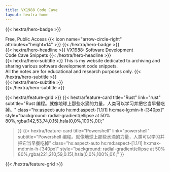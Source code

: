 ```yaml
---
title: VX1988 Code Cave
layout: hextra-home
---
```


{{< hextra/hero-badge >}}
  <div class="hx:w-2 hx:h-2 hx:rounded-full hx:bg-primary-400"></div>
  <span>Free, Public Access</span>
  {{< icon name="arrow-circle-right" attributes="height=14" >}}
{{< /hextra/hero-badge >}}

<div class="hx:mt-6 hx:mb-6">
{{< hextra/hero-headline >}}
  VX1988: Software Development&nbsp;<br class="hx:sm:block hx:hidden" />Code Cave Snippets
{{< /hextra/hero-headline >}}
</div>

<div class="hx:mb-12">
{{< hextra/hero-subtitle >}}
  This is my website dedicated to archiving and sharing various software development code snippets.&nbsp;<br class="hx:sm:block hx:hidden" />  All the notes are for educational and research purposes only.
{{< /hextra/hero-subtitle >}}
</div>

<!-- This is my website dedicated to archiving and sharing various software development code snippets.

I got tired of re-writing the same code over and over so I ended up making a private repository of code snippets to easily copy-paste. I decided to share it publicly because I think other people might find it helpful too.

As the code base grew, I decided to migrate it to here. I think it will make it easier to find code segments. -->

<div class="hx:mb-6">
{{< hextra/hero-subtitle >}}   &nbsp;<br class="hx:sm:block hx:hidden" />          {{< /hextra/hero-subtitle >}}
</div>

<div class="hx:mt-6"></div>

{{< hextra/feature-grid >}}
  {{< hextra/feature-card
    title="Rust"
    link="rust"
    subtitle="Rust 编程。就像地球上那些水滴的力量，人类可以学习并把它当早餐吃掉。"
    class="hx:aspect-auto hx:md:aspect-[1.1/1] hx:max-lg:min-h-[340px]"
    style="background: radial-gradient(ellipse at 50% 80%,rgba(142,53,74,0.15),hsla(0,0%,100%,0));"
  >}}
  {{< hextra/feature-card
    title="Powershell"
    link="powershell"
    subtitle="Powershell 编程。就像地球上那些水滴的力量，人类可以学习并把它当早餐吃掉"
    class="hx:aspect-auto hx:md:aspect-[1.1/1] hx:max-md:min-h-[340px]"
    style="background: radial-gradient(ellipse at 50% 80%,rgba(221,210,59,0.15),hsla(0,0%,100%,0));"
  >}}

{{< /hextra/feature-grid >}}
